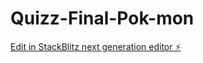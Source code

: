 # Quizz-Final-Pok-mon

[Edit in StackBlitz next generation editor ⚡️](https://stackblitz.com/~/github.com/Amadou39/Quizz-Final-Pok-mon)
